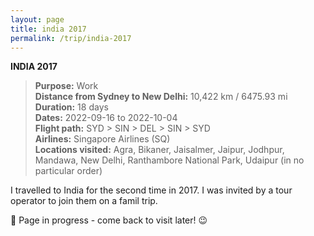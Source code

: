 ```yaml
---
layout: page
title: india 2017
permalink: /trip/india-2017
---
```


<b>INDIA 2017</b>

<blockquote>
<b>Purpose:</b> Work<br />
<b>Distance from Sydney to New Delhi:</b> 10,422 km / 6475.93 mi<br />
<b>Duration:</b> 18 days<br />
<b>Dates:</b> 2022-09-16 to 2022-10-04 <br />
<b>Flight path:</b> SYD > SIN > DEL > SIN > SYD <br />
<b>Airlines:</b> Singapore Airlines (SQ)<br />
<b>Locations visited:</b> Agra, Bikaner, Jaisalmer, Jaipur, Jodhpur, Mandawa, New Delhi, Ranthambore National Park, Udaipur (in no particular order)
</blockquote>

I travelled to India for the second time in 2017. I was invited by a tour operator to join them on a famil trip. 

🚧 Page in progress - come back to visit later! 😉

<style>
  .wrapper {
    max-width: 58em;
  }
</style>